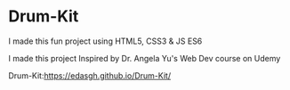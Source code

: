 # Drum-Kit

I made this fun project using HTML5, CSS3 & JS ES6

I made this project Inspired by Dr. Angela Yu's Web Dev course on Udemy


Drum-Kit:https://edasgh.github.io/Drum-Kit/
